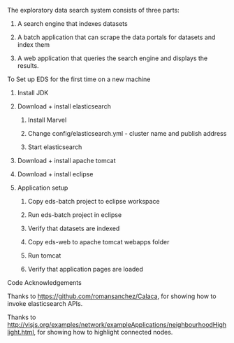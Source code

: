 The exploratory data search system consists of three parts:

1. A search engine that indexes datasets

2. A batch application that can scrape the data portals for datasets and index them

3. A web application that queries the search engine and displays the results.



To Set up EDS for the first time on a new machine

1. Install JDK

2. Download + install elasticsearch

	1. Install Marvel

	2. Change config/elasticsearch.yml - cluster name and publish address

	3. Start elasticsearch

3. Download + install apache tomcat

4. Download + install eclipse

5. Application setup

	1. Copy eds-batch project to eclipse workspace

	2. Run eds-batch project in eclipse

	3. Verify that datasets are indexed

	4. Copy eds-web to apache tomcat webapps folder

	5. Run tomcat

	6. Verify that application pages are loaded


Code Acknowledgements

Thanks to https://github.com/romansanchez/Calaca, for showing how to invoke elasticsearch APIs.

Thanks to http://visjs.org/examples/network/exampleApplications/neighbourhoodHighlight.html, for showing how to highlight connected nodes.


